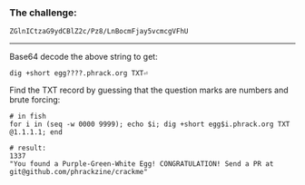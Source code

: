 ### The challenge:


```
ZGlnICtzaG9ydCBlZ2c/Pz8/LnBocmFjay5vcmcgVFhU
```


---

Base64 decode the above string to get:

```
dig +short egg????.phrack.org TXT⏎
```

Find the TXT record by guessing that the question marks are numbers and brute forcing:

```
# in fish
for i in (seq -w 0000 9999); echo $i; dig +short egg$i.phrack.org TXT @1.1.1.1; end

# result:
1337
"You found a Purple-Green-White Egg! CONGRATULATION! Send a PR at git@github.com/phrackzine/crackme"
```

